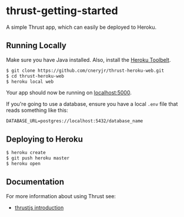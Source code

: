 # thrust-getting-started

A simple Thrust app, which can easily be deployed to Heroku.

## Running Locally

Make sure you have Java installed.  Also, install the [Heroku Toolbelt](https://toolbelt.heroku.com/).

```sh
$ git clone https://github.com/cneryjr/thrust-heroku-web.git
$ cd thrust-heroku-web
$ heroku local web
```

Your app should now be running on [localhost:5000](http://localhost:5000/).

If you're going to use a database, ensure you have a local `.env` file that reads something like this:

```
DATABASE_URL=postgres://localhost:5432/database_name
```

## Deploying to Heroku

```sh
$ heroku create
$ git push heroku master
$ heroku open
```

## Documentation

For more information about using Thrust see:

- [thrustjs introduction](https://thrustjs.gitbooks.io/thrustjs/)